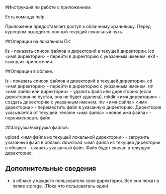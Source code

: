 #Инструкция по работе с приложением.

Есть команда help.

Приложение предоставляет доступ к облачному хранилищу.
Перед курсором выводится полный текущий локальный путь.

##Операции на локальном ПК:

lls - показать список файлов и директорий в текущей директории.
lcd <имя директории> - перейти в директорию с указанным именем.
exit - выход из приложения.

##Операции в облаке:

ls - показать список файлов и директорий в текущей директории.
cd <имя директории> - перейти в директорию с указанным именем.
rm <имя файла или директории> - удалить файл или директорию (если директория не пустая, она не будет удалена).
mkdir <имя директории> - создать директорию с указанным именем.
mv <имя файла> <имя директории> - переместить файл в указанную директорию. Директория указывается от текущей.
rename <имя файла> <новое имя файла> - переименовать файл.

##Загрузка/выгрузка файлов:

upload <имя файла из текущей локальной директории> - загрузить указанный файл в облако.
download <имя файла из текущей директории в облаке> - скачать указанный файл. Файл будет скачан в текущую директорию.

## Дополнительные сведения
- в облаке у каждого пользователя своя директория. Все они лежат в папке storage.
  (Пока что пользователь один)